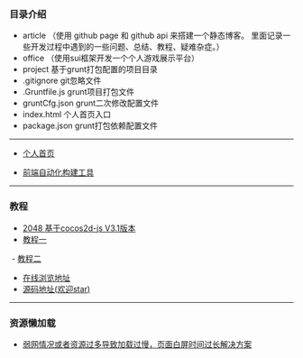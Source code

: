 ### 目录介绍
- article （使用 github page 和 github api 来搭建一个静态博客。 里面记录一些开发过程中遇到的一些问题、总结、教程、疑难杂症。）
- office （使用sui框架开发一个个人游戏展示平台）
- project 基于grunt打包配置的项目目录
- .gitignore git忽略文件
- .Gruntfile.js grunt项目打包文件
- gruntCfg.json grunt二次修改配置文件
- index.html 个人首页入口
- package.json grunt打包依赖配置文件
----------------------------------------------------------------------------------------------------------
- [个人首页](https://zhongdz.github.io/)

- [前端自动化构建工具](https://github.com/zhongDZ/gruntTest)
----------------------------------------------------------------------------------------------------------
### 教程
 - [2048 基于cocos2d-js V3.1版本](#)
  - [教程一](https://github.com/zhongDZ/zhongdz.github.com/issues/30)
  
  - [教程二](https://github.com/zhongDZ/zhongdz.github.com/issues/31)
  - [在线浏览地址](https://zhongdz.github.io/openSource/game_2048/startup.html)
  - [源码地址(欢迎star)](https://github.com/zhongDZ/openSource)
----------------------------------------------------------------------------------------------------------
 ### 资源懒加载
 - [弱网情况或者资源过多导致加载过慢，页面白屏时间过长解决方案](https://github.com/zhongDZ/zhongdz.github.com/issues/26)
